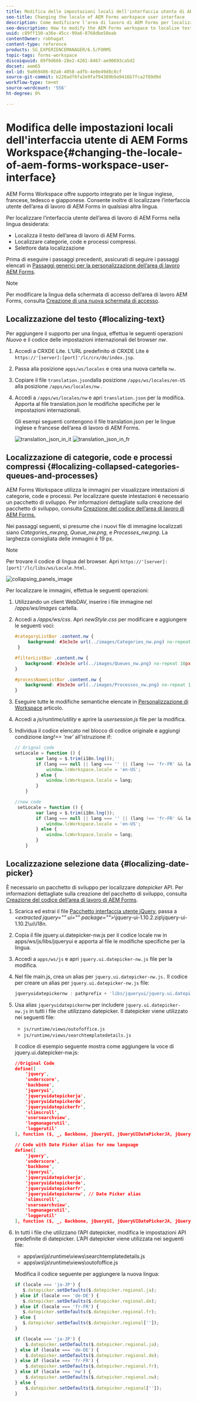 ```yaml
---
title: Modifica delle impostazioni locali dell'interfaccia utente di AEM Forms Workspace
seo-title: Changing the locale of AEM Forms workspace user interface
description: Come modificare l’area di lavoro di AEM Forms per localizzare testo, categorie compresse, code e processi e il selettore data sull’interfaccia.
seo-description: How to modify the AEM Forms workspace to localize text, collapsed categories, queues, and processes, and the date picker on the interface.
uuid: c89ff150-a36e-45cc-99a6-8768dbe58eab
contentOwner: robhagat
content-type: reference
products: SG_EXPERIENCEMANAGER/6.5/FORMS
topic-tags: forms-workspace
discoiquuid: 89f9d666-28e2-4201-8467-ae90693ca5d2
docset: aem65
exl-id: 9a069486-02a8-4058-adfb-4e0e49d8c0cf
source-git-commit: b220adf6fa3e9faf94389b9a9416b7fca2f89d9d
workflow-type: tm+mt
source-wordcount: '556'
ht-degree: 0%

---
```


# Modifica delle impostazioni locali dell&#39;interfaccia utente di AEM Forms Workspace{#changing-the-locale-of-aem-forms-workspace-user-interface}

AEM Forms Workspace offre supporto integrato per le lingue inglese, francese, tedesco e giapponese. Consente inoltre di localizzare l’interfaccia utente dell’area di lavoro di AEM Forms in qualsiasi altra lingua.

Per localizzare l’interfaccia utente dell’area di lavoro di AEM Forms nella lingua desiderata:

* Localizza il testo dell’area di lavoro di AEM Forms.
* Localizzare categorie, code e processi compressi.
* Selettore data localizzazione

Prima di eseguire i passaggi precedenti, assicurati di seguire i passaggi elencati in [Passaggi generici per la personalizzazione dell’area di lavoro AEM Forms](../../forms/using/generic-steps-html-workspace-customization.md).

>[!NOTE]
>
>Per modificare la lingua della schermata di accesso dell’area di lavoro AEM Forms, consulta [Creazione di una nuova schermata di accesso](../../forms/using/creating-new-login-screen.md).

## Localizzazione del testo {#localizing-text}

Per aggiungere il supporto per una lingua, effettua le seguenti operazioni *Nuovo* e il codice delle impostazioni internazionali del browser *nw*.

1. Accedi a CRXDE Lite.
L’URL predefinito di CRXDE Lite è `https://'[server]:[port]'/lc/crx/de/index.jsp`.
1. Passa alla posizione `apps/ws/locales` e crea una nuova cartella `nw.`
1. Copiare il file `translation.json`dalla posizione `/apps/ws/locales/en-US` alla posizione `/apps/ws/locales/nw` .
1. Accedi a `/apps/ws/locales/nw` e apri `translation.json` per la modifica. Apporta al file translation.json le modifiche specifiche per le impostazioni internazionali.

   Gli esempi seguenti contengono il file translation.json per le lingue inglese e francese dell’area di lavoro di AEM Forms.

   ![translation_json_in_it](assets/translation_json_in_en.png) ![translation_json_in_fr](assets/translation_json_in_fr.png)

## Localizzazione di categorie, code e processi compressi {#localizing-collapsed-categories-queues-and-processes}

AEM Forms Workspace utilizza le immagini per visualizzare intestazioni di categorie, code e processi. Per localizzare queste intestazioni è necessario un pacchetto di sviluppo. Per informazioni dettagliate sulla creazione del pacchetto di sviluppo, consulta [Creazione del codice dell’area di lavoro di AEM Forms.](introduction-customizing-html-workspace.md#building-html-workspace-code)

Nei passaggi seguenti, si presume che i nuovi file di immagine localizzati siano *Categories_nw.png*, *Queue_nw.png*, e *Processes_nw.png*. La larghezza consigliata delle immagini è 19 px.

>[!NOTE]
>
>Per trovare il codice di lingua del browser. Apri `https://'[server]:[port]'/lc/libs/ws/Locale.html`.

![collapsing_panels_image](assets/collapsing_panels_image.png)

Per localizzare le immagini, effettua le seguenti operazioni:

1. Utilizzando un client WebDAV, inserire i file immagine nel */apps/ws/images* cartella.
1. Accedi a */apps/ws/css*. Apri *newStyle.css* per modificare e aggiungere le seguenti voci:

   ```css
   #categoryListBar .content.nw {
        background: #3e3e3e url(../images/Categories_nw.png) no-repeat 10px 10px;
    }
   
   #filterListBar .content.nw {
       background: #3e3e3e url(../images/Queues_nw.png) no-repeat 10px 10px;
   }
   
   #processNameListBar .content.nw {
       background: #3e3e3e url(../images/Processes_nw.png) no-repeat 10px 10px;
   }
   ```

1. Eseguire tutte le modifiche semantiche elencate in [Personalizzazione di Workspace](../../forms/using/introduction-customizing-html-workspace.md) articolo.
1. Accedi a *js/runtime/utility* e aprire la *usersession.js* file per la modifica.
1. Individua il codice elencato nel blocco di codice originale e aggiungi condizione *lang!== &#39;nw&#39;* all&#39;istruzione if:

   ```javascript
   // Orignal code
   setLocale = function () {
           var lang = $.trim(i18n.lng());
           if (lang === null || lang === '' || (lang !== 'fr-FR' && lang !== 'de-DE' && lang !== 'ja-JP')) {
               window.lcWorkspace.locale = 'en-US';
           } else {
               window.lcWorkspace.locale = lang;
           }
       }
   ```

   ```javascript
   //new code
    setLocale = function () {
           var lang = $.trim(i18n.lng());
           if (lang === null || lang === '' || (lang !== 'fr-FR' && lang !== 'de-DE' && lang !== 'ja-JP' && lang !== 'nw')) {
               window.lcWorkspace.locale = 'en-US';
           } else {
               window.lcWorkspace.locale = lang;
           }
       }
   ```

## Localizzazione selezione data {#localizing-date-picker}

È necessario un pacchetto di sviluppo per localizzare *datepicker* API. Per informazioni dettagliate sulla creazione del pacchetto di sviluppo, consulta [Creazione del codice dell’area di lavoro di AEM Forms](introduction-customizing-html-workspace.md#building-html-workspace-code).

1. Scarica ed estrai il file [Pacchetto interfaccia utente jQuery](https://jqueryui.com/download/all/), passa a *&lt;extracted jquery=&quot;&quot; ui=&quot;&quot; package=&quot;&quot;>*\jquery-ui-1.10.2.zip\jquery-ui-1.10.2\ui\i18n.
1. Copia il file jquery.ui.datepicker-nw.js per il codice locale nw in apps/ws/js/libs/jqueryui e apporta al file le modifiche specifiche per la lingua.
1. Accedi a `apps/ws/js` e apri `jquery.ui.datepicker-nw.js` file per la modifica.
1. Nel file main.js, crea un alias per `jquery.ui.datepicker-nw.js.` Il codice per creare un alias per `jquery.ui.datepicker-nw.js` file:

   ```javascript
   jqueryuidatepickernw : pathprefix + 'libs/jqueryui/jquery.ui.datepicker-nw'
   ```

1. Usa alias `jqueryuidatepickernw` per includere `jquery.ui.datepicker-nw.js` in tutti i file che utilizzano datepicker. Il datepicker viene utilizzato nei seguenti file:

   * `js/runtime/views/outofoffice.js`
   * `js/runtime/views/searchtemplatedetails.js`

   Il codice di esempio seguente mostra come aggiungere la voce di jquery.ui.datepicker-nw.js:

   ```json
   //Original Code
   define([
       'jquery',
       'underscore',
       'backbone',
       'jqueryui',
       'jqueryuidatepickerja',
       'jqueryuidatepickerde',
       'jqueryuidatepickerfr',
       'slimscroll',
       'usersearchview',
       'logmanagerutil',
       'loggerutil'
   ], function ($, _, Backbone, jQueryUI, jQueryUIDatePickerJA, jQueryUIDatePickerDE, jQueryUIDatePickerFR, slimScroll, UserSearch, LogManager, Logger) {
   ```

   ```json
   // Code with Date Picker alias for new language
   define([
       'jquery',
       'underscore',
       'backbone',
       'jqueryui',
       'jqueryuidatepickerja',
       'jqueryuidatepickerde',
       'jqueryuidatepickerfr',
       'jqueryuidatepickernw', // Date Picker alias
       'slimscroll',
       'usersearchview',
       'logmanagerutil',
       'loggerutil'
   ], function ($, _, Backbone, jQueryUI, jQueryUIDatePickerJA, jQueryUIDatePickerDE, jQueryUIDatePickerFR, jQueryUIDatePickerNW, slimScroll, UserSearch, LogManager, Logger) {
   ```

1. In tutti i file che utilizzano l’API datepicker, modifica le impostazioni API predefinite di datepicker. L’API datepicker viene utilizzata nei seguenti file:

   * apps\ws\js\runtime\views\searchtemplatedetails.js
   * apps\ws\js\runtime\views\outofoffice.js

   Modifica il codice seguente per aggiungere la nuova lingua:

   ```javascript
   if (locale === 'ja-JP') {
      $.datepicker.setDefaults($.datepicker.regional.ja);
   } else if (locale === 'de-DE') {
      $.datepicker.setDefaults($.datepicker.regional.de);
   } else if (locale === 'fr-FR') {
      $.datepicker.setDefaults($.datepicker.regional.fr);
   } else {
      $.datepicker.setDefaults($.datepicker.regional['']);
   }
   ```

   ```javascript
   if (locale === 'ja-JP') {
       $.datepicker.setDefaults($.datepicker.regional.ja);
   } else if (locale === 'de-DE') {
       $.datepicker.setDefaults($.datepicker.regional.de);
   } else if (locale === 'fr-FR') {
       $.datepicker.setDefaults($.datepicker.regional.fr);
   } else if (locale === 'nw') {
       $.datepicker.setDefaults($.datepicker.regional.nw);
   } else {
       $.datepicker.setDefaults($.datepicker.regional['']);
   }
   ```
